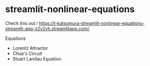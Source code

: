 # streamlit-nonlinear-equations

Check this out !
https://t-katsumura-streamlit-nonlinear-equations-streamlit-app-z2y2vh.streamlitapp.com/


Equations

- Lorentz Attractor
- Chua's Circuit
- Stuart Landau Equation

